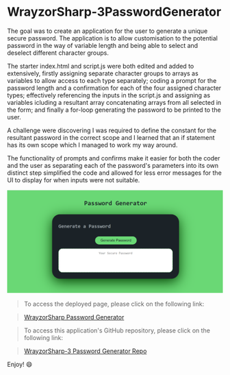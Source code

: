 # WrayzorSharp-3PasswordGenerator

The goal was to create an application for the user to generate a unique secure password. The application is to allow customisation to the potential password in the way of variable length and being able to select and deselect different character groups.

The starter index.html and script.js were both edited and added to extensively, firstly assigning separate character groups to arrays as variables to allow access to each type separately; coding a prompt for the password length and a confirmation for each of the four assigned character types; effectively referencing the inputs in the script.js and assigning as variables icluding a resultant array concatenating arrays from all selected in the form; and finally a for-loop generating the password to be printed to the user.

A challenge were discovering I was required to define the constant for the resultant password in the correct scope and I learned that an if statement has its own scope which I managed to work my way around.

The functionality of prompts and confirms make it easier for both the coder and the user as separating each of the password's parameters into its own distinct step simplified the code and allowed for less error messages for the UI to display for when inputs were not suitable.

![Webpage Image](<./screenshots/Screenshot (5).png>)

> To access the deployed page, please click on the following link:

> [WrayzorSharp Password Generator](https://jackowray.github.io/WrayzorSharp-3PasswordGenerator/)

> To access this application's GitHub repository, please click on the following link:

> [WrayzorSharp-3 Password Generator Repo](https://jackowray.github.io/WrayzorSharp-3PasswordGenerator/)

Enjoy! 😄
